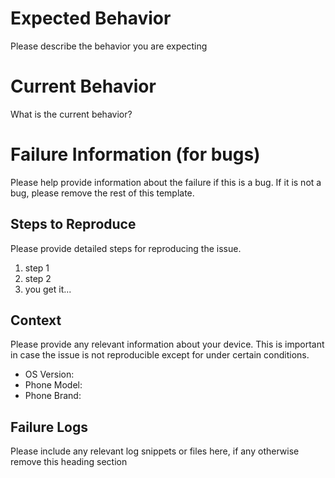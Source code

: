<!--- Provide a general summary of the issue in the Title above -->


# Expected Behavior
<!--- Tell us what should happen -->

Please describe the behavior you are expecting

# Current Behavior
<!--- Tell us what happens instead of the expected behavior -->

What is the current behavior?

# Failure Information (for bugs)

Please help provide information about the failure if this is a bug. If it is not a bug, please remove the rest of this template.

## Steps to Reproduce
<!--- Provide a link to a live example, or an unambiguous set of steps to -->
<!--- reproduce this bug. Include code to reproduce, if relevant -->

Please provide detailed steps for reproducing the issue.

1. step 1
2. step 2
3. you get it...

## Context
<!--- How has this issue affected you? What are you trying to accomplish? -->
<!--- Providing context helps us come up with a solution that is most useful in the real world -->

Please provide any relevant information about your device. This is important in case the issue is not reproducible except for under certain conditions.

* OS Version:
* Phone Model:
* Phone Brand:

## Failure Logs

Please include any relevant log snippets or files here, if any otherwise remove this heading section
